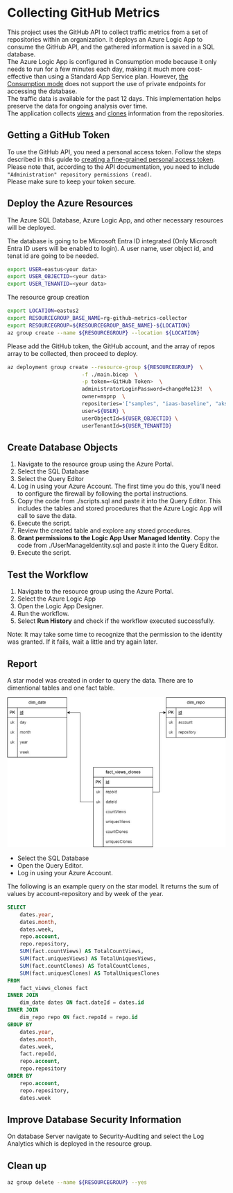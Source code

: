 # Collecting GitHub Metrics

This project uses the GitHub API to collect traffic metrics from a set of repositories within an organization. It deploys an Azure Logic App to consume the GitHub API, and the gathered information is saved in a SQL database.  
The Azure Logic App is configured in Consumption mode because it only needs to run for a few minutes each day, making it much more cost-effective than using a Standard App Service plan. However, [the Consumption mode](](https://learn.microsoft.com/azure/logic-apps/single-tenant-overview-compare)) does not support the use of private endpoints for accessing the database.  
The traffic data is available for the past 12 days. This implementation helps preserve the data for ongoing analysis over time.  
The application collects [views](https://docs.github.com/en/rest/metrics/traffic?apiVersion=2022-11-28#get-page-views) and [clones](https://docs.github.com/en/rest/metrics/traffic?apiVersion=2022-11-28#get-repository-clones) information from the repositories.

## Getting a GitHub Token

To use the GitHub API, you need a personal access token.
Follow the steps described in this guide to [creating a fine-grained personal access token](https://docs.github.com/en/authentication/keeping-your-account-and-data-secure/managing-your-personal-access-tokens#creating-a-fine-grained-personal-access-token).  
Please note that, according to the API documentation, you need to include `"Administration" repository permissions (read)`.  
Please make sure to keep your token secure.

## Deploy the Azure Resources

The Azure SQL Database, Azure Logic App, and other necessary resources will be deployed.

The database is going to be Microsoft Entra ID integrated (Only Microsoft Entra ID users will be enabled to login). A user name, user object id, and tenat id are going to be needed.

```bash
export USER=eastus<your data>
export USER_OBJECTID=<your data>
export USER_TENANTID=<your data>
```

The resource group creation

```bash
export LOCATION=eastus2
export RESOURCEGROUP_BASE_NAME=rg-github-metrics-collector
export RESOURCEGROUP=${RESOURCEGROUP_BASE_NAME}-${LOCATION}
az group create --name ${RESOURCEGROUP} --location ${LOCATION}
```

Please add the GitHub token, the GitHub account, and the array of repos array to be collected, then proceed to deploy.

```bash
az deployment group create --resource-group ${RESOURCEGROUP}  \
                        -f ./main.bicep  \
                        -p token=<GitHub Token>  \
                        administratorLoginPassword=changeMe123!  \
                        owner=mspnp  \
                        repositories='["samples", "iaas-baseline", "aks-baseline"]'  \
                        user=${USER} \
                        userObjectId=${USER_OBJECTID} \
                        userTenantId=${USER_TENANTID}
```

## Create Database Objects

1. Navigate to the resource group using the Azure Portal.
2. Select the SQL Database
3. Select the Query Editor
4. Log in using your Azure Account. The first time you do this, you’ll need to configure the firewall by following the portal instructions.
5. Copy the code from ./scripts.sql and paste it into the Query Editor. This includes the tables and stored procedures that the Azure Logic App will call to save the data.
6. Execute the script.
7. Review the created table and explore any stored procedures.
8. **Grant permissions to the Logic App User Managed Identity**. Copy the code from ./UserManageIdentity.sql and paste it into the Query Editor.
9. Execute the script.

## Test the Workflow

1. Navigate to the resource group using the Azure Portal.
2. Select the Azure Logic App
3. Open the Logic App Designer.
4. Run the workflow.
5. Select **Run History** and check if the workflow executed successfully.

Note: It may take some time to recognize that the permission to the identity was granted. If it fails, wait a little and try again later.

## Report

A star model was created in order to query the data. There are to dimentional tables and one fact table.

![GitHub Metrics](./GitHub-metrics.jpg)

- Select the SQL Database
- Open the Query Editor.
- Log in using your Azure Account.

The following is an example query on the star model. It returns the sum of values by account-repository and by week of the year.

```sql
SELECT
    dates.year,
    dates.month,
    dates.week,
    repo.account,
    repo.repository,
    SUM(fact.countViews) AS TotalCountViews,
    SUM(fact.uniquesViews) AS TotalUniquesViews,
    SUM(fact.countClones) AS TotalCountClones,
    SUM(fact.uniquesClones) AS TotalUniquesClones
FROM
    fact_views_clones fact
INNER JOIN
    dim_date dates ON fact.dateId = dates.id
INNER JOIN
    dim_repo repo ON fact.repoId = repo.id
GROUP BY
    dates.year,
    dates.month,
    dates.week,
    fact.repoId,
    repo.account,
    repo.repository
ORDER BY
    repo.account,
    repo.repository,
    dates.week
```

## Improve Database Security Information

On database Server navigate to Security-Auditing and select the Log Analytics which is deployed in the resource group.

## Clean up

```bash
az group delete --name ${RESOURCEGROUP} --yes
```